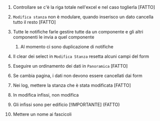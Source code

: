 1. Controllare se c'è la riga totale nell'excel e nel caso toglierla [FATTO]

2. `Modifica stanza` non è modulare, quando inserisco un dato cancella tutto il resto [FATTO]

3. Tutte le notifiche farle gestire tutte da un componente e gli altri componenti le invia a quel componente
   1. Al momento ci sono duplicazione di notifiche

4. Il clear dei select in `Modifica Stanza` resetta alcuni campi del form

5. Eseguire un ordinamento dei dati in `Panoramica` [FATTO]

6. Se cambia pagina, i dati non devono essere cancellati dai form

7. Nei log, mettere la stanza che è stata modificata [FATTO]

8. In modifica infissi, non modifica

9. Gli infissi sono per edificio [!IMPORTANTE] (FATTO)

10. Mettere un nome ai fascicoli